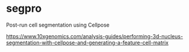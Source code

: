 # segpro

Post-run cell segmentation using Cellpose

https://www.10xgenomics.com/analysis-guides/performing-3d-nucleus-segmentation-with-cellpose-and-generating-a-feature-cell-matrix
